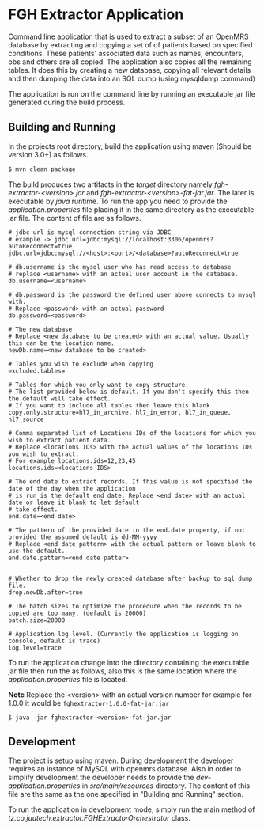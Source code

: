 # FGH Extractor Application
Command line application that is used to extract a subset of an OpenMRS database by extracting and copying a set of 
of patients based on specified conditions. These patients' associated data such as names, encounters, obs and others
are all copied. The application also copies all the remaining tables. It does this by creating a new database, copying all
relevant details and then dumping the data into an SQL dump (using mysqldump command)

The application is run on the command line by running an executable jar file generated during the build process.

## Building and Running
In the projects root directory, build the application using maven (Should be version 3.0+) as follows.
```bash
$ mvn clean package
```

The build produces two artifacts in the _target_ directory namely _fgh-extractor-\<version>.jar_ and _fgh-extractor-\<version>-fat-jar.jar_.
The later is executable by _java_ runtime. To run the app you need to provide the _application.properties_ file placing it
in the same directory as the executable jar file. The content of file are as follows.
```properties
# jdbc url is mysql connection string via JDBC
# example -> jdbc.url=jdbc:mysql://localhost:3306/openmrs?autoReconnect=true
jdbc.url=jdbc:mysql://<host>:<port>/<database>?autoReconnect=true
 
# db.username is the mysql user who has read access to database
# replace <username> with an actual user account in the database.
db.username=<username>
 
# db.password is the password the defined user above connects to mysql with.
# Replace <password> with an actual password
db.password=<password>
 
# The new database
# Replace <new database to be created> with an actual value. Usually this can be the location name.
newDb.name=<new database to be created>
 
# Tables you wish to exclude when copying
excluded.tables=
 
# Tables for which you only want to copy structure.
# The list provided below is default. If you don't specify this then the default will take effect.
# If you want to include all tables then leave this blank
copy.only.structure=hl7_in_archive, hl7_in_error, hl7_in_queue, hl7_source
 
# Comma separated list of Locations IDs of the locations for which you wish to extract patient data.
# Replace <locations IDs> with the actual values of the locations IDs you wish to extract.
# For example locations.ids=12,23,45
locations.ids=<locations IDS>
 
# The end date to extract records. If this value is not specified the date of the day when the application
# is run is the default end date. Replace <end date> with an actual date or leave it blank to let default 
# take effect.
end.date=<end date>
 
# The pattern of the provided date in the end.date property, if not provided the assumed default is dd-MM-yyyy
# Replace <end date pattern> with the actual pattern or leave blank to use the default.
end.date.pattern=<end date patter>
 

# Whether to drop the newly created database after backup to sql dump file.
drop.newDb.after=true
    
# The batch sizes to optimize the procedure when the records to be copied are too many. (default is 20000)
batch.size=20000
 
# Application log level. (Currently the application is logging on console, default is trace)
log.level=trace
```

To run the application change into the directory containing the executable jar file then run the as follows, also this is the same location where the
_application.properties_ file is located.
 
**Note** Replace the \<version> with an actual version number for example for 1.0.0 it would be `fghextractor-1.0.0-fat-jar.jar`
```
$ java -jar fghextractor-<version>-fat-jar.jar
```
## Development
The project is setup using maven. During development the developer requires an instance of MySQL with openmrs database.
Also in order to simplify development the developer needs to provide the _dev-application.properties_ in _src/main/resources_ 
directory. The content of this file are the same as the one specified in "Building and Running" section.

To run the application in development mode, simply run the main method of _tz.co.juutech.extractor.FGHExtractorOrchestrator_
class.